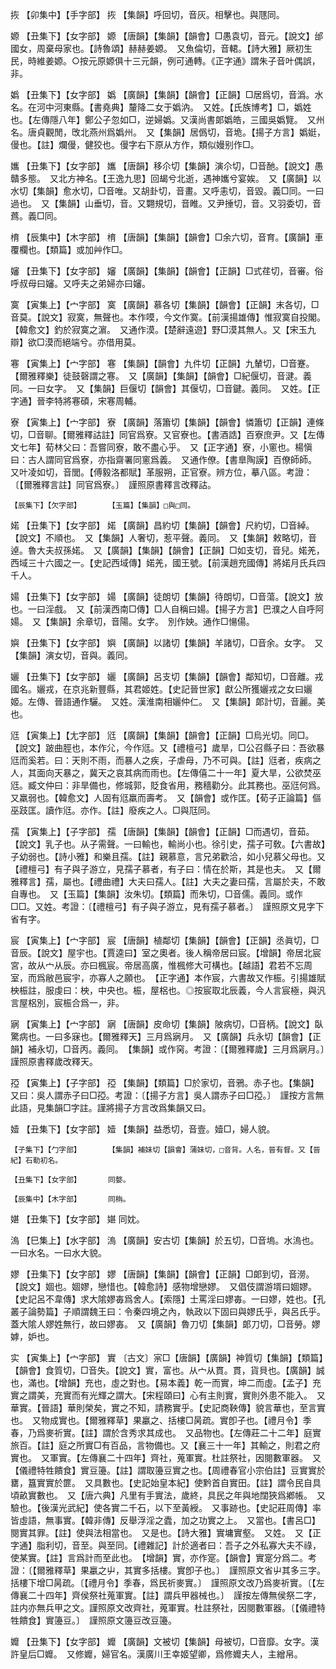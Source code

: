 <!-- { "loadSidebar": true } -->
拻	【卯集中】【手字部】	拻	【集韻】呼回切，音灰。相擊也。與豗同。

嫄	【丑集下】【女字部】	嫄	【唐韻】【集韻】【韻會】□愚袁切，音元。【說文】邰國女，周棄母家也。【詩魯頌】赫赫姜嫄。　又魚倫切，音輑。【詩大雅】厥初生民，時維姜嫄。○按元原嫄俱十三元韻，例可通轉。《正字通》謂朱子音叶偶誤，非。

嬀	【丑集下】【女字部】	嬀	【廣韻】【集韻】【韻會】【正韻】□居爲切，音潙。水名。在河中河東縣。【書堯典】釐降二女于嬀汭。　又姓。【氏族博考】□，嬀姓也。【左傳隱八年】鄭公子忽如□，逆婦嬀。又漢尚書郞嬀皓，三國吳嬀覽。　又州名。唐貞觀閒，攺北燕州爲嬀州。　又【集韻】居僞切，音垝。【揚子方言】嬀娗，僈也。【註】爛僈，健狡也。僈字右下原从方作，類似嫚别作□。

孈	【丑集下】【女字部】	孈	【唐韻】移尒切【集韻】演尒切，□音酏。【說文】愚贛多態。　又北方神名。【王逸九思】回朅兮北逝，遇神孈兮宴娭。　又【廣韻】以水切【集韻】愈水切，□音唯。又胡卦切，音畫。又呼恚切，音毀。義□同。一曰過也。　又【集韻】山垂切，音。又翾規切，音睢。又尹捶切，音。又羽委切，音蔿。義□同。

棛	【辰集中】【木字部】	棛	【唐韻】【集韻】【韻會】□余六切，音育。【廣韻】車覆欄也。【類篇】或加艸作□。

嬸	【丑集下】【女字部】	嬸	【廣韻】【集韻】【韻會】【正韻】□式荏切，音審。俗呼叔母曰嬸。又呼夫之弟婦亦曰嬸。

寞	【寅集上】【宀字部】	寞	【廣韻】慕各切【集韻】【韻會】【正韻】末各切，□音莫。【說文】寂寞，無聲也。本作嗼，今文作寞。【前漢揚雄傳】惟寂寞自投閣。【韓愈文】釣於寂寞之濵。　又通作漠。【楚辭遠遊】野□漠其無人。又【宋玉九辯】欲□漠而絕端兮。亦借用莫。

寋	【寅集上】【宀字部】	寋	【集韻】【韻會】九件切【正韻】九輦切，□音蹇。【爾雅釋樂】徒鼓磬謂之寋。　又【廣韻】【集韻】【韻會】□紀偃切，音湕。義同。一曰女字。　又【集韻】巨偃切【韻會】其偃切，□音鍵。義同。　又姓。【正字通】晉李特將寋碩，宋寋周輔。

寮	【寅集上】【宀字部】	寮	【廣韻】落簫切【集韻】【韻會】憐簫切【正韻】連條切，□音聊。【爾雅釋詁註】同官爲寮。又官寮也。【書酒誥】百寮庶尹。又【左傳文七年】荀林父曰：吾嘗同寮，敢不盡心乎。　又【正字通】寮，小窻也。楊愼曰：古人謂同官爲寮，亦指齋署同窻爲義。　又通作僚。【書臯陶謨】百僚師師。　又叶凌如切，音閭。【傅毅洛都賦】革服朔，正官寮。辨方位，摹八區。考證：〔【爾雅釋言註】同官爲寮。〕　謹照原書釋言改釋詁。 

	【辰集下】【欠字部】		【玉篇】【集韻】□與□同。

婼	【丑集下】【女字部】	婼	【廣韻】昌約切【集韻】【韻會】尺約切，□音綽。【說文】不順也。　又【集韻】人奢切，惹平聲。義同。　又【集韻】敕略切，音逴。魯大夫叔孫婼。　又【廣韻】【集韻】【韻會】【正韻】□如支切，音兒。婼羌，西域三十六國之一。【史記西域傳】婼羌，國王號。【前漢趙充國傳】將婼月氏兵四千人。

婸	【丑集下】【女字部】	婸	【廣韻】徒朗切【集韻】待朗切，□音蕩。【說文】放也。一曰淫戲。　又【前漢西南□傳】□人自稱曰婸。【揚子方言】巴濮之人自呼阿婸。　又【集韻】余章切，音陽。女字。　別作姎。通作□愓偒。

嬩	【丑集下】【女字部】	嬩	【廣韻】以諸切【集韻】羊諸切，□音余。女字。　又【集韻】演女切，音與。義同。

孋	【丑集下】【女字部】	孋	【廣韻】呂支切【集韻】【韻會】鄰知切，□音離。戎國名。孋戎，在京兆新豐縣，其君姬姓。【史記晉世家】獻公所獲孋戎之女曰孋姬。左傳、晉語通作驪。　又姓。漢淮南相孋仲仁。　又【集韻】郞計切，音麗。美也。

尩	【寅集上】【尢字部】	尩	【廣韻】【集韻】【韻會】【正韻】□烏光切。同□。【說文】跛曲脛也，本作尣，今作尩。又【禮檀弓】歲旱，□公召縣子曰：吾欲暴尩而奚若。曰：天則不雨，而暴人之疾，子虐母，乃不可與。【註】尩者，疾病之人，其面向天暴之，冀天之哀其病而雨也。【左傳僖二十一年】夏大旱，公欲焚巫尩。臧文仲曰：非旱備也，修城郭，貶食省用，務穡勸分。此其務也。巫尩何爲。　又羸弱也。【韓愈文】人固有尩羸而壽考。　又【韻會】或作匡。【荀子正論篇】傴巫跂匡。讀作尩。亦作。【註】廢疾之人。□與尫同。

孺	【寅集上】【子字部】	孺	【唐韻】【集韻】【韻會】【正韻】□而遇切，音茹。【說文】乳子也。从子需聲。一曰輸也，輸尚小也。徐引史，孺子可敎。【六書故】子幼弱也。【詩小雅】和樂且孺。【註】親慕意，言兄弟歡洽，如小兒慕父母也。又【禮檀弓】有子與子游立，見孺子慕者，有子曰：情在於斯，其是也夫。　又【爾雅釋言】孺，屬也。【禮曲禮】大夫曰孺人。【註】大夫之妻曰孺，言屬於夫，不敢自專也。　又【玉篇】【集韻】汝朱切。【類篇】而朱切，□音儒。義同。或作□□。又姓。考證：〔【禮檀弓】有子與子游立，見有孺子慕者。〕　謹照原文見字下省有字。 

宸	【寅集上】【宀字部】	宸	【唐韻】植鄰切【集韻】【韻會】【正韻】丞眞切，□音辰。【說文】屋宇也。【賈逵曰】室之奧者。後人稱帝居曰宸。【增韻】帝居北宸宮，故从宀从辰。亦曰楓宸。帝居高廣，惟楓修大可構也。【越語】君若不忘周室，而爲敝邑宸宇，亦寡人之願也。　【正字通】本作宸，六書故又作桭。引揚雄賦柍桭註，服虔曰：柍，中央也。桭，屋梠也。◎按宸取北辰義，今人言宸極，與汎言屋梠別，宸桭合爲一，非。

寎	【寅集上】【宀字部】	寎	【唐韻】皮命切【集韻】陂病切，□音柄。【說文】臥驚病也。一曰多寐也。【爾雅釋天】三月爲寎月。　又【廣韻】兵永切【韻會】【正韻】補永切，□音丙。義同。　【集韻】或作窉。考證：〔【爾雅釋歲】三月爲寎月。〕　謹照原書釋歲改釋天。 

孲	【寅集上】【子字部】	孲	【集韻】【類篇】□於家切，音鴉。赤子也。【集韻】又曰：吳人謂赤子曰□孲。考證：〔【揚子方言】吳人謂赤子曰□孲。〕　謹按方言無此語，見集韻□字註。謹將揚子方言改爲集韻又曰。 

嬄	【丑集下】【女字部】	嬄	【集韻】益悉切，音壹。嬄□，婦人貌。

	【子集下】【勹字部】		【集韻】補妹切【韻會】蒲妹切，□音背。人名，晉有督。又【晉紀】石勒初名。

	【丑集下】【女字部】		同嫯。

	【辰集中】【木字部】		同栴。

媅	【丑集下】【女字部】	媅	同妉。

溩	【巳集上】【水字部】	溩	【廣韻】安古切【集韻】於五切，□音塢。水溩也。一曰水名。一曰水大貌。

嫪	【丑集下】【女字部】	嫪	【唐韻】【集韻】【韻會】【正韻】□郞到切，音澇。【說文】婟也。婟嫪，戀惜也。【韓愈詩】感物增戀嫪。　又倡伎謂游壻曰婟嫪。【史記呂不韋傳】求大隂嫪毐爲舍人。【索隱】士罵淫曰嫪毐。一曰嫪，姓也。【孔叢子論勢篇】子順謂魏王曰：令秦四境之內，執政以下固曰與嫪氏乎，與呂氏乎。蓋大隂人嫪姓無行，故曰嫪毐。　又【廣韻】魯刀切【集韻】郞刀切，□音勞。嫪嫭，妒也。

实	【寅集上】【宀字部】	實	〔古文〕宲□【唐韻】【廣韻】神質切【集韻】【類篇】【韻會】食質切，□音失。【說文】實，富也。从宀从貫。貫，貨貝也。【廣韻】誠也，滿也。【增韻】充也，虛之對也。【易本義】乾一而實，坤二而虛。【孟子】充實之謂美，充實而有光輝之謂大。【宋程頤曰】心有主則實，實則外患不能入。　又華實。【晉語】華則榮矣，實之不知，請務實乎。【史記商鞅傳】貌言華也，至言實也。　又物成實也。【爾雅釋草】果臝之、括樓□昺疏。實卽子也。【禮月令】季春，乃爲麥祈實。【註】謂於含秀求其成也。　又品物也。【左傳莊二十二年】庭實旅百。【註】庭之所實□有百品，言物備也。又【襄三十一年】其輸之，則君之府實也。　又軍實。【左傳襄二十四年】齊社，蒐軍實。杜註祭社，因閱數軍器。　又【儀禮特牲饋食】實豆籩。【註】謂取籩豆實之也。【周禮春官小宗伯註】豆實實於罋，簋實實於篚。　又具數也。【史記始皇本紀】使黔首自實田。【註】謂令民自具頃畝實數也。　又【唐六典】凡里有手實法，歲終，具民之年與地闊狹爲鄕帳。　又驗也。【後漢光武紀】使各實二千石，以下至黃綬。　又事跡也。【史記莊周傳】率皆虛語，無事實。【韓非傳】反舉浮淫之蠹，加之功實之上。　又當也。【書呂□】閱實其罪。【註】使與法相當也。　又是也。【詩大雅】實墉實壑。　又姓。　又【正字通】脂利切，音至。與至同。【禮雜記】計於適者曰：吾子之外私寡大夫不祿，使某實。【註】言爲計而至此也。　【增韻】實，亦作寔。【韻會】實寔分爲二。考證：〔【爾雅釋草】果臝之屮，其實多括樓。實卽子也。〕　謹照原文省屮其多三字。括樓下增□昺疏。〔【禮月令】季春，爲民祈麥實。〕　謹照原文改乃爲麥祈實。〔【左傳襄二十四年】齊侯祭社蒐軍實。【註】謂兵甲器械也。〕　謹按左傳無侯祭二字，註内亦無兵甲之文。謹照原文改齊社，蒐軍實。杜註祭社，因閱數軍器。〔【儀禮特牲饋食】實籩豆。〕　謹照原文籩豆改豆籩。 

孊	【丑集下】【女字部】	孊	【廣韻】文被切【集韻】母被切，□音靡。女字。漢許皇后□孊。　又修孊，婦官名。漢廣川王幸姬望卿，爲修孊夫人，主繒帛。


